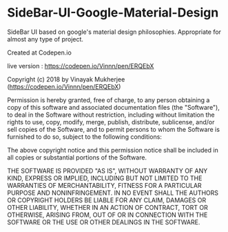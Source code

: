 # SideBar-UI-Google-Material-Design
SideBar UI based on google's material design philosophies. Appropriate for almost any type of project.

Created at Codepen.io

live version : https://codepen.io/Vinnn/pen/ERQEbX

Copyright (c) 2018 by Vinayak Mukherjee (https://codepen.io/Vinnn/pen/ERQEbX)

Permission is hereby granted, free of charge, to any person obtaining a copy of this software and associated documentation files (the "Software"), to deal in the Software without restriction, including without limitation the rights to use, copy, modify, merge, publish, distribute, sublicense, and/or sell copies of the Software, and to permit persons to whom the Software is furnished to do so, subject to the following conditions:

The above copyright notice and this permission notice shall be included in all copies or substantial portions of the Software.

THE SOFTWARE IS PROVIDED "AS IS", WITHOUT WARRANTY OF ANY KIND, EXPRESS OR IMPLIED, INCLUDING BUT NOT LIMITED TO THE WARRANTIES OF MERCHANTABILITY, FITNESS FOR A PARTICULAR PURPOSE AND NONINFRINGEMENT. IN NO EVENT SHALL THE AUTHORS OR COPYRIGHT HOLDERS BE LIABLE FOR ANY CLAIM, DAMAGES OR OTHER LIABILITY, WHETHER IN AN ACTION OF CONTRACT, TORT OR OTHERWISE, ARISING FROM, OUT OF OR IN CONNECTION WITH THE SOFTWARE OR THE USE OR OTHER DEALINGS IN THE SOFTWARE.
